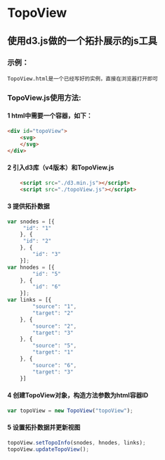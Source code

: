 # TopoView
## 使用d3.js做的一个拓扑展示的js工具

### 示例：
    TopoView.html是一个已经写好的实例，直接在浏览器打开即可

### TopoView.js使用方法:

#### 1 html中需要一个容器，如下：
```html
<div id="topoView">
	<svg>
	</svg>
</div>
```
#### 2 引入d3库（v4版本）和TopoView.js
```html
	<script src="./d3.min.js"></script>
	<script src="./topoView.js"></script>
```	
#### 3 提供拓扑数据
```javascript
var snodes = [{
     "id": "1"
    }, {
     "id": "2"
    }, {
        "id": "3"
    }];
var hnodes = [{
        "id": "5"
    }, {
        "id": "6"
    }];
var links = [{
        "source": "1",
        "target": "2"
    }, {
        "source": "2",
        "target": "3"
    }, {
        "source": "5",
        "target": "1"
    }, {
        "source": "6",
        "target": "3"
    }]
```	
#### 4 创建TopoView对象，构造方法参数为html容器ID
```javascript
var topoView = new TopoView("topoView"); 
```

#### 5 设置拓扑数据并更新视图
```javascript
topoView.setTopoInfo(snodes, hnodes, links);
topoView.updateTopoView();
```
	

